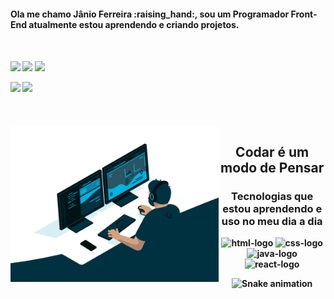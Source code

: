 
  <h4> Ola me chamo <strong>Jânio Ferreira :raising_hand:</strong>, sou um <strong>Programador Front-End</strong> atualmente estou aprendendo e criando projetos.<h4>

<br>
<p>
  <a href="https://www.instagram.com/janio_w0w/"> <img src="https://img.shields.io/badge/Instagram-E4405F?style=for-the-badge&logo=instagram&logoColor=white"/><a>
  <a href=" https://www.linkedin.com/in/j%C3%A2nio-ferreira/"> <img src="https://img.shields.io/badge/LinkedIn-0077B5?style=for-the-badge&logo=linkedin&logoColor=white"/><a/>
  <a href="https://www.twitch.tv/shin0kz/"> <img src="https://img.shields.io/badge/Twitch-9146FF?style=for-the-badge&logo=twitch&logoColor=white"/><a/>
</p>
<div>
  
  <img  src="https://github-readme-stats.vercel.app/api?username=janioF91&show_icons=true&theme=dracula&include_all_commits=true&count_private=true"/>
  <img align="right 180em" src="https://github-readme-stats.vercel.app/api/top-langs/?username=janioF91&layout=compact&langs_count=16&theme=great-gatsby"/>
</div>
<br>

<br>
 
<div  align="center"> 
  <div style="display: inline_block"><br>
  <img align="left" height="250" alt="coding-time" src="https://github.com/janioF91/First-brench/blob/master/code.gif">
    <h2>Codar é um modo de Pensar</h2>
  <h3 align="center">Tecnologias que estou aprendendo e uso no meu dia a dia</h3>
  <img src="https://img.shields.io/badge/HTML5-E34F26?style=for-the-badge&logo=html5&logoColor=white" alt="html-logo"/>
  <img src="https://img.shields.io/badge/CSS-239120?&style=for-the-badge&logo=css3&logoColor=white" alt="css-logo"/>
  <img src="https://img.shields.io/badge/JavaScript-F7DF1E?style=for-the-badge&logo=javascript&logoColor=black" alt="java-logo"/>
  <img src="https://img.shields.io/badge/React-20232A?style=for-the-badge&logo=react&logoColor=61DAFB" alt="react-logo"/>   
   </div>
 
 ![Snake animation](https://github.com/janioF91/janioF91/blob/output/github-contribution-grid-snake.svg)




